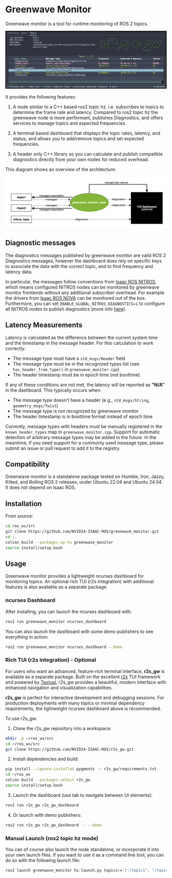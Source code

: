 # Greenwave Monitor
Greenwave monitor is a tool for runtime monitoring of ROS 2 topics.

![Greenwave Monitor](docs/images/greenwave_r2s_dashboard.png)

It provides the following features:

1. A node similar to a C++ based ros2 topic hz. i.e. subscribes to topics to determine the frame rate and latency. Compared to ros2 topic hz the greenwave node is more performant, publishes Diagnostics, and offers services to manage topics and expected frequencies.

2. A terminal based dashboard that displays the topic rates, latency, and status, and allows you to add/remove topics and set expected frequencies.

3. A header only C++ library so you can calculate and publish compatible diagnostics directly from your own nodes for reduced overhead.

This diagram shows an overview of the architecture:

![architecture](docs/images/greenwave_diagram.png)

## Diagnostic messages

The diagnostics messages published by greenwave monitor are valid ROS 2 Diagnostics messages, however the dashboard does rely on specific keys to associate the data with the correct topic, and to find frequency and latency data.

In particular, the messages follow conventions from [Isaac ROS NITROS](https://github.com/NVIDIA-ISAAC-ROS/isaac_ros_nitros), which means configured NITROS nodes can be monitored by greenwave monitor frontends without any additional subscriber overhead. For example the drivers from [Isaac ROS NOVA](https://github.com/NVIDIA-ISAAC-ROS/isaac_ros_nova) can be monitored out of the box. Furthermore, you can set `ENABLE_GLOBAL_NITROS_DIAGNOSTICS=1` to configure all NITROS nodes to publish diagnostics (more info [here](https://nvidia-isaac-ros.github.io/repositories_and_packages/isaac_ros_nitros/isaac_ros_nitros/index.html)).

  ## Latency Measurements

  Latency is calculated as the difference between the current system time and the timestamp in the message header. For this calculation to work correctly:

  - The message type must have a `std_msgs/Header` field
  - The message type must be in the recognized types list (see `has_header_from_type()` in `greenwave_monitor.cpp`)
  - The header timestamp must be in epoch time (not boottime)

  If any of these conditions are not met, the latency will be reported as **"N/A"** in the dashboard. This typically occurs when:
  - The message type doesn't have a header (e.g., `std_msgs/String`, `geometry_msgs/Twist`)
  - The message type is not recognized by greenwave monitor
  - The header timestamp is in boottime format instead of epoch time

 Currently, message types with headers must be manually registered in the `known_header_types` map in `greenwave_monitor.cpp`. Support for automatic detection of arbitrary message types may be added in the future. In the meantime, if you need support for a commonly used message type, please submit an issue or pull request to add it to the registry.

## Compatibility

Greenwave monitor is a standalone package tested on Humble, Iron, Jazzy, Kilted, and Rolling ROS 2 releases, under Ubuntu 22.04 and Ubuntu 24.04. It does not depend on Isaac ROS.

## Installation

From source:
```bash
cd ros_ws/src
git clone https://github.com/NVIDIA-ISAAC-ROS/greenwave_monitor.git
cd ..
colcon build --packages-up-to greenwave_monitor
source install/setup.bash
```

## Usage

Greenwave monitor provides a lightweight ncurses dashboard for monitoring topics. An optional rich TUI (r2s integration) with additional features is also available as a separate package.

### ncurses Dashboard

After installing, you can launch the ncurses dashboard with:

```bash
ros2 run greenwave_monitor ncurses_dashboard
```

You can also launch the dashboard with some demo publishers to see everything in action:

```bash
ros2 run greenwave_monitor ncurses_dashboard --demo
```

### Rich TUI (r2s integration) - Optional

For users who want an advanced, feature-rich terminal interface, **r2s_gw** is available as a separate package. Built on the excellent [r2s](https://github.com/mjcarroll/r2s) TUI framework and powered by [Textual](https://github.com/textualize/textual/), r2s_gw provides a beautiful, modern interface with enhanced navigation and visualization capabilities.

**r2s_gw** is perfect for interactive development and debugging sessions. For production deployments with many topics or minimal dependency requirements, the lightweight ncurses dashboard above is recommended.

To use r2s_gw:

1. Clone the r2s_gw repository into a workspace:
```bash
mkdir -p ~/ros_ws/src
cd ~/ros_ws/src
git clone https://github.com/NVIDIA-ISAAC-ROS/r2s_gw.git
```

2. Install dependencies and build:
```bash
pip install --ignore-installed pygments -r r2s_gw/requirements.txt
cd ~/ros_ws
colcon build --packages-select r2s_gw
source install/setup.bash
```

3. Launch the dashboard (use tab to navigate between UI elements):
```bash
ros2 run r2s_gw r2s_gw_dashboard
```

4. Or launch with demo publishers:
```bash
ros2 run r2s_gw r2s_gw_dashboard -- --demo
```

### Manual Launch (ros2 topic hz mode)

You can of course also launch the node standalone, or incorporate it into your own launch files.
If you want to use it as a command line tool, you can do so with the following launch file:

```bash
ros2 launch greenwave_monitor hz.launch.py topics:='["/topic1", "/topic2"]'
```